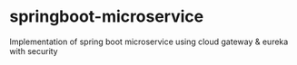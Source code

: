 # springboot-microservice
 Implementation of spring boot microservice using cloud gateway & eureka with security
